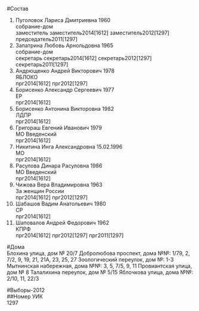 #Состав  
1. Пуголовок Лариса Дмитриевна 1960  
    собрание-дом  
    заместитель заместитель2014[1612] заместитель2012[1297] председатель2011[1297]  
2. Запатрина Любовь Арнольдовна 1965  
    собрание-дом  
    секретарь секретарь2014[1612] секретарь2012[1297] секретарь2011[1297]  
3. Андрющенко Андрей Викторович 1978  
    ЯБЛОКО  
    прг2014[1612] прг2012[1297]  
4. Борисенко Александр Сергеевич 1977  
    ЕР  
    прг2014[1612]  
5. Борисенко Антонина Викторовна 1982  
    ЛДПР  
    прг2014[1612]  
6. Григораш Евгений Иванович 1979  
    МО Введенский  
    прг2014[1612]  
7. Никитина Инга Александровна 15.02.1996  
    МО  
    прг2014[1612]  
8. Расулова Динара Расуловна 1986  
    МО Введенский  
    прг2014[1612]  
9. Чижова Вера Владимировна 1963  
    За женщин России  
    прг2014[1612] прг2012[1297]  
10. Шабашов Вадим Анатольевич 1980  
    СР  
    прг2014[1612]  
11. Шаповалов Андрей Федорович 1962  
    КПРФ  
    прг2014[1612] прг2012[1297] прг2011[1297]  
  
#Дома  
Блохина улица, дом № 20/7 Добролюбова проспект, дома №№: 1/79, 2, 7/2, 9, 19, 21, 21А, 23, 25, 27  Зоологический переулок, дом №: 1-3 Мытнинская набережная, дома №№: 3, 5, 7/5, 9, 11 Провиантская улица, дом № 8 Талалихина переулок, дом № 5/15 Яблочкова улица, дома №№: 2/10, 11, 22/3  
  
#Выборы-2012  
##Номер УИК  
1297  
